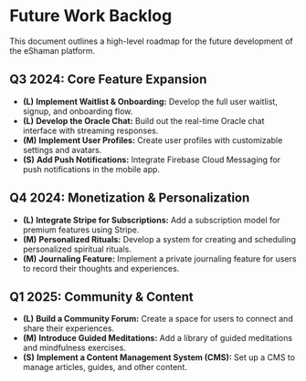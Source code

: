 # Future Work Backlog

This document outlines a high-level roadmap for the future development of the eShaman platform.

## Q3 2024: Core Feature Expansion

-   **(L)** **Implement Waitlist & Onboarding:** Develop the full user waitlist, signup, and onboarding flow.
-   **(L)** **Develop the Oracle Chat:** Build out the real-time Oracle chat interface with streaming responses.
-   **(M)** **Implement User Profiles:** Create user profiles with customizable settings and avatars.
-   **(S)** **Add Push Notifications:** Integrate Firebase Cloud Messaging for push notifications in the mobile app.

## Q4 2024: Monetization & Personalization

-   **(L)** **Integrate Stripe for Subscriptions:** Add a subscription model for premium features using Stripe.
-   **(M)** **Personalized Rituals:** Develop a system for creating and scheduling personalized spiritual rituals.
-   **(M)** **Journaling Feature:** Implement a private journaling feature for users to record their thoughts and experiences.

## Q1 2025: Community & Content

-   **(L)** **Build a Community Forum:** Create a space for users to connect and share their experiences.
-   **(M)** **Introduce Guided Meditations:** Add a library of guided meditations and mindfulness exercises.
-   **(S)** **Implement a Content Management System (CMS):** Set up a CMS to manage articles, guides, and other content.
